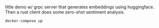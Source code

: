 little demo w/ grpc server that generates embeddings using huggingface. Then a rust client does some zero-shot sentiment analysis.
```
docker-compose up
```
